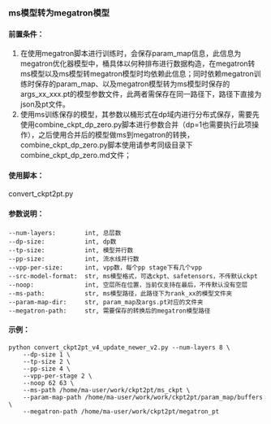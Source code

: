 ### ms模型转为megatron模型

#### 前置条件：

1. 在使用megatron脚本进行训练时，会保存param_map信息，此信息为megatron优化器模型中，桶具体以何种排布进行数据构造，在megatron转ms模型以及ms模型转megatron模型时均依赖此信息；同时依赖megatron训练时保存的param_map、以及megatron模型转为ms模型时保存的args_xx_xxx.pt的模型参数文件，此两者需保存在同一路径下，路径下直接为json及pt文件。
2. 使用ms训练保存的模型，其参数以桶形式在dp域内进行分布式保存，需要先使用combine_ckpt_dp_zero.py脚本进行参数合并（dp=1也需要执行此项操作），之后使用合并后的模型做ms到megatron的转换，combine_ckpt_dp_zero.py脚本使用请参考同级目录下combine_ckpt_dp_zero.md文件；

#### 使用脚本：

convert_ckpt2pt.py

#### 参数说明：

```text
--num-layers:        int, 总层数
--dp-size:           int, dp数
--tp-size:           int, 模型并行数
--pp-size:           int, 流水线并行数
--vpp-per-size:      int, vpp数，每个pp stage下有几个vpp
--src-model-format:  str, ms模型格式，可选ckpt、safetensors，不传默认ckpt
--noop:              int, 空层所在位置，当前仅支持在最后，不传默认没有空层
--ms-path:           str, ms模型路径，此路径下为rank_xx的模型文件夹
--param-map-dir:     str, param_map及args.pt对应的文件夹
--megatron-path:     str, 需要保存的转换后的megatron模型路径
```

#### 示例：

```shell
python convert_ckpt2pt_v4_update_newer_v2.py --num-layers 8 \
    --dp-size 1 \
    --tp-size 2 \
    --pp-size 4 \
    --vpp-per-stage 2 \
    --noop 62 63 \
    --ms-path /home/ma-user/work/ckpt2pt/ms_ckpt \
    --param-map-path /home/ma-user/work/work/ckpt2pt/param_map/buffers \
    --megatron-path /home/ma-user/work/ckpt2pt/megatron_pt
```

